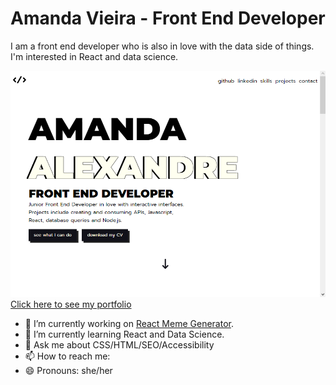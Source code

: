 # Amanda Vieira - Front End Developer

I am a front end developer who is also in love with the data side of things. I'm interested in React and data science.

![Front End Portfolio](portfolio_cover.png)
[Click here to see my portfolio](https://amandaalexandre.github.io)

- 🔭 I’m currently working on [React Meme Generator](https://github.com/amandaalexandre/react-meme-generator).
- 🌱 I’m currently learning React and Data Science.
- 💬 Ask me about CSS/HTML/SEO/Accessibility
- 📫 How to reach me: 
- 😄 Pronouns: she/her
